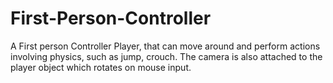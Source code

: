 # First-Person-Controller
A First person Controller Player, that can move around and perform actions involving physics, such as jump, crouch. The camera is also attached to the player object which rotates on mouse input.
